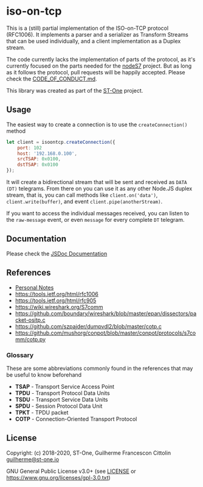 # iso-on-tcp

This is a (still) partial implementation of the ISO-on-TCP protocol (RFC1006). It implements a parser and a serializer as Transform Streams that can be used individually, and a client implementation as a Duplex stream.

The code currently lacks the implementation of parts of the protocol, as it's currently focused on the parts needed for the [nodeS7](https://github.com/plcpeople/nodeS7) project. But as long as it follows the protocol, pull requests will be happily accepted. Please check the [CODE_OF_CONDUCT.md](CODE_OF_CONDUCT.md).


This library was created as part of the [ST-One](https://st-one.io) project.

## Usage

The easiest way to create a connection is to use the `createConnection()` method
```js
let client = isoontcp.createConnection({
    port: 102
    host: '192.168.0.100',
    srcTSAP: 0x0100,
    dstTSAP: 0x0100
});
```

It will create a bidirectional stream that will be sent and received as `DATA (DT)` telegrams. From there on you can use it as any other Node.JS duplex stream, that is, you can call methods like `client.on('data')`, `client.write(buffer)`, and event `client.pipe(anotherStream)`.

If you want to access the individual messages received, you can listen to the `raw-message` event, or even `message` for every complete `DT` telegram.


## Documentation

Please check the [JSDoc Documentation](doc/jsdoc/index.html)


## References

 - [Personal Notes](doc/PROTOCOL_ISOONTCP.md)
 - https://tools.ietf.org/html/rfc1006
 - https://tools.ietf.org/html/rfc905
 - https://wiki.wireshark.org/S7comm
 - https://github.com/boundary/wireshark/blob/master/epan/dissectors/packet-ositp.c
 - https://github.com/szpajder/dumpvdl2/blob/master/cotp.c
 - https://github.com/mushorg/conpot/blob/master/conpot/protocols/s7comm/cotp.py


### Glossary

These are some abbreviations commonly found in the references that may be useful to know beforehand

- **TSAP** - Transport Service Access Point
- **TPDU** - Transport Protocol Data Units
- **TSDU** - Transport Service Data Units
- **SPDU** - Session Protocol Data Unit
- **TPKT** - TPDU packet
- **COTP** - Connection-Oriented Transport Protocol


## License
Copyright: (c) 2018-2020, ST-One, Guilherme Francescon Cittolin <guilherme@st-one.io>

GNU General Public License v3.0+ (see [LICENSE](LICENSE) or https://www.gnu.org/licenses/gpl-3.0.txt)
